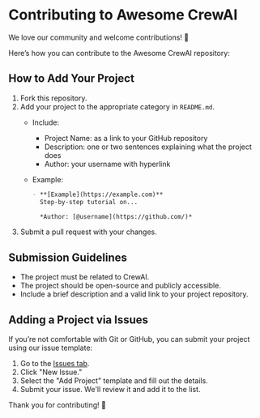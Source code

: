 # Contributing to Awesome CrewAI

We love our community and welcome contributions! 🤩

Here’s how you can contribute to the Awesome CrewAI repository:

## How to Add Your Project

1. Fork this repository.
2. Add your project to the appropriate category in `README.md`.
   - Include:
     - Project Name: as a link to your GitHub repository
     - Description: one or two sentences explaining what the project does
     - Author: your username with hyperlink

   - Example:
     ```markdown
     - **[Example](https://example.com)**  
       Step-by-step tutorial on...

       *Author: [@username](https://github.com/)*
     ```
3. Submit a pull request with your changes.

## Submission Guidelines
- The project must be related to CrewAI.
- The project should be open-source and publicly accessible.
- Include a brief description and a valid link to your project repository.

## Adding a Project via Issues
If you’re not comfortable with Git or GitHub, you can submit your project using our issue template:
1. Go to the [Issues tab](https://github.com/crewai/awesome-crewai/issues).
2. Click "New Issue."
3. Select the "Add Project" template and fill out the details.
4. Submit your issue. We'll review it and add it to the list.

Thank you for contributing! 🚀

